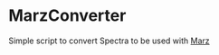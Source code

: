 # MarzConverter
Simple script to convert Spectra to be used with [Marz](https://skymapper.anu.edu.au/static/sm_asvo/marz/index.html#/overview)
